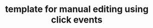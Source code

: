 ---
layout: article
title: template for manual editing using click events
description: 
  - With Peakboard you can create so-called Click Events. In this template you can change different values by clicking on the right '+' button.
lang: en
weight: 500
isDraft: false
ref: Manual-Editing-Using-Click-Events
category:
 - Interaction
 - Scripting
image: Manual-Editing-Using-Click-Events.png
image_thumbnail: Manual-Editing-Using-Click-Events_thumbnail.png
download: Manual-Editing-Using-Click-Events.pbmx
overview_description:
overview_benefits:
overview_data_sources:
---